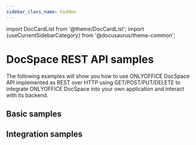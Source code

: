 ```yaml
---
sidebar_class_name: hidden
---
```


import DocCardList from '@theme/DocCardList';
import {useCurrentSidebarCategory} from '@docusaurus/theme-common';

# DocSpace REST API samples

The following examples will show you how to use ONLYOFFICE DocSpace API implemented as REST over HTTP using GET/POST/PUT/DELETE to integrate ONLYOFFICE DocSpace into your own application and interact with its backend.

## Basic samples

<DocCardList items={[...[...useCurrentSidebarCategory().items[0].items]]} />

## Integration samples

<DocCardList items={[...[...useCurrentSidebarCategory().items[1].items]]} />
